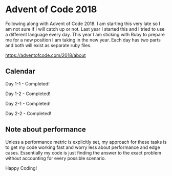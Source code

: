 # Advent of Code 2018
Following along with Advent of Code 2018. I am starting this very late so I am not sure if I will catch up or not. Last year I started this and I tried to use a different language every day. This year I am sticking with Ruby to prepare me for a new position I am taking in the new year. Each day has two parts and both will exist as separate ruby files.

https://adventofcode.com/2018/about

## Calendar
Day 1-1 - Completed!

Day 1-2 - Completed!

Day 2-1 - Completed!

Day 2-2 - Completed!

## Note about performance
Unless a performance metric is explicitly set, my approach for these tasks is to get my code working fast and worry less about performance and edge cases. Essentially my code is just finding the answer to the exact problem without accounting for every possible scenario.

Happy Coding!
